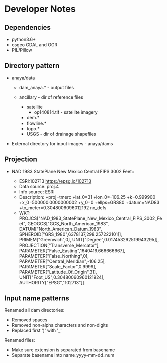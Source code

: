 # Developer Notes



## Dependencies
* python3.6+ 
* osgeo GDAL and OGR
* PIL/Pillow

## Directory pattern
* anaya/data

  * dam_anaya.* - output files
  * ancillary - dir of reference files
  
    * satellite
      * op140814.tif - satellite imagery
    * dem.*
    * flowline.*
    * topo.*
    * USGS - dir of drainage shapefiles
    
* External directory for input images - anaya/dams
  
## Projection

* NAD 1983 StatePlane New Mexico Central FIPS 3002 Feet::
 
  * ESRI:102713 https://epsg.io/102713
  * Data source: proj.4
  * Info source: ESRI
  * Description: +proj=tmerc +lat_0=31 +lon_0=-106.25 +k=0.999900 +x_0=500000.0000000002 +y_0=0 +ellps=GRS80 +datum=NAD83 +to_meter=0.3048006096012192 no_defs
  * WKT: 
    PROJCS["NAD_1983_StatePlane_New_Mexico_Central_FIPS_3002_Feet",
    GEOGCS["GCS_North_American_1983",
        DATUM["North_American_Datum_1983",
            SPHEROID["GRS_1980",6378137,298.257222101]],
        PRIMEM["Greenwich",0],
        UNIT["Degree",0.017453292519943295]],
    PROJECTION["Transverse_Mercator"],
    PARAMETER["False_Easting",1640416.666666667],
    PARAMETER["False_Northing",0],
    PARAMETER["Central_Meridian",-106.25],
    PARAMETER["Scale_Factor",0.9999],
    PARAMETER["Latitude_Of_Origin",31],
    UNIT["Foot_US",0.30480060960121924],
    AUTHORITY["EPSG","102713"]]
    
    
## Input name patterns

Renamed all dam directories:
* Removed spaces
* Removed non-alpha characters and non-digits
* Replaced first ')' with '_'

Renamed files:
* Make sure extension is separated from basename
* Separate basename into name_yyyy-mm-dd_num



